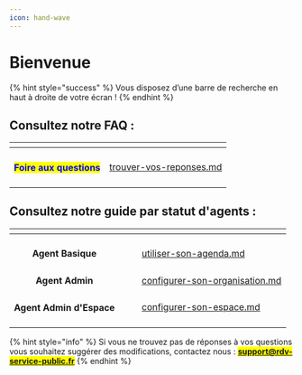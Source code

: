 ```yaml
---
icon: hand-wave
---
```


# Bienvenue

{% hint style="success" %}
Vous disposez d’une barre de recherche en haut à droite de votre écran !&#x20;
{% endhint %}

## Consultez notre FAQ :&#x20;

<table data-view="cards"><thead><tr><th align="center"></th><th data-hidden data-card-target data-type="content-ref"></th></tr></thead><tbody><tr><td align="center"><h4><mark style="color:blue;">Foire aux questions</mark></h4></td><td><a href="foire-aux-questions/trouver-vos-reponses.md">trouver-vos-reponses.md</a></td></tr></tbody></table>

## Consultez notre guide par statut d'agents :&#x20;

<table data-view="cards"><thead><tr><th align="center"></th><th></th><th data-hidden data-card-cover data-type="files"></th><th data-hidden data-card-target data-type="content-ref"></th></tr></thead><tbody><tr><td align="center"><h4>Agent Basique </h4></td><td></td><td></td><td><a href="demarrer-sur-rdv-service-public/utiliser-son-agenda.md">utiliser-son-agenda.md</a></td></tr><tr><td align="center"><strong>Agent Admin</strong></td><td></td><td></td><td><a href="demarrer-sur-rdv-service-public/configurer-son-organisation.md">configurer-son-organisation.md</a></td></tr><tr><td align="center"><h4>Agent Admin d'Espace</h4></td><td></td><td></td><td><a href="demarrer-sur-rdv-service-public/configurer-son-espace.md">configurer-son-espace.md</a></td></tr></tbody></table>

{% hint style="info" %}
Si vous ne trouvez pas de réponses à vos questions vous souhaitez suggérer des modifications, contactez nous : <mark style="color:blue;">**support@rdv-service-public.fr**</mark>
{% endhint %}

